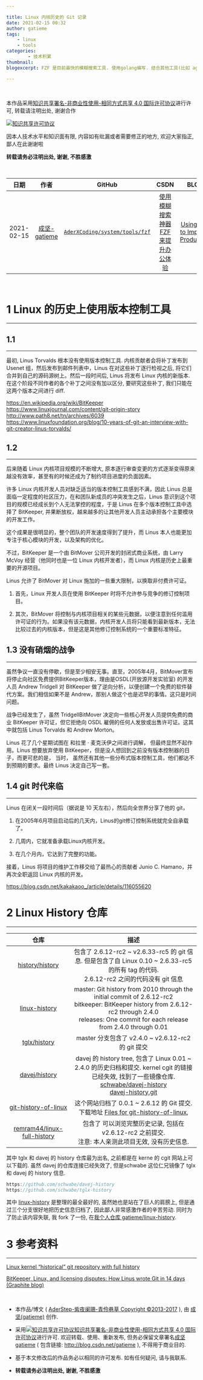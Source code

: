 ```yaml
---

title: Linux 内核历史的 Git 记录
date: 2021-02-15 00:32
author: gatieme
tags:
    - linux
    - tools
categories:
        - 技术积累
thumbnail:
blogexcerpt: FZF 是目前最快的模糊搜索工具. 使用golang编写. 结合其他工具(比如 ag 和 fasd)可以完成非常多的工作. 前段时间, 有同事给鄙人推荐了 FZF, 通过简单的配置, 配合 VIM/GIT 等工具食用, 简直事半功倍, 效率指数级提升, 因此推荐给大家.

---
```


<br>

本作品采用<a rel="license" href="http://creativecommons.org/licenses/by-nc-sa/4.0/">知识共享署名-非商业性使用-相同方式共享 4.0 国际许可协议</a>进行许可, 转载请注明出处, 谢谢合作

<a rel="license" href="http://creativecommons.org/licenses/by-nc-sa/4.0/"><img alt="知识共享许可协议" style="border-width:0" src="https://i.creativecommons.org/l/by-nc-sa/4.0/88x31.png" /></a>

因本人技术水平和知识面有限, 内容如有纰漏或者需要修正的地方, 欢迎大家指正, 鄙人在此谢谢啦

**转载请务必注明出处, 谢谢, 不胜感激**

<br>

| 日期 | 作者 | GitHub| CSDN | BLOG |
| ------- |:-------:|:-------:|:-------:|:-------:|
| 2021-02-15 | [成坚-gatieme](https://kernel.blog.csdn.net) | [`AderXCoding/system/tools/fzf`](https://github.com/gatieme/AderXCoding/tree/master/system/tools/fzf) | [使用模糊搜索神器 FZF 来提升办公体验](https://blog.csdn.net/gatieme/article/details/113828826) | [Using FZF to Improve Productivit](https://oskernellab.com/2021/02/15/2021/0215-0001-Using_FZF_to_Improve_Productivity)|


<br>

# 1 Linux 的历史上使用版本控制工具
-------

## 1.1
-------


最初, Linus Torvalds 根本没有使用版本控制工具. 内核贡献者会将补丁发布到 Usenet 组，然后发布到邮件列表中，Linus 在对这些补丁逐行检视之后, 将它们合并到自己的源码源树上。然后一段时间后, Linus 将发布 Linux 内核的新版本. 在这个阶段不同作者的各个补丁之间没有加以区分, 要研究这些补丁, 我们只能在这两个版本之间进行 diff.


https://en.wikipedia.org/wiki/BitKeeper
https://www.linuxjournal.com/content/git-origin-story
http://www.path8.net/tn/archives/6039
https://www.linuxfoundation.org/blog/10-years-of-git-an-interview-with-git-creator-linus-torvalds/

## 1.2
-------

后来随着 Linux 内核项目规模的不断增大, 原本逐行审查变更的方式逐渐变得原来越没有效率，甚至有的时候还成为了制约项目进度的负面因素。

许多 Linux 内核开发人员对缺乏适当的版本控制工具感到不满，因此 Linus 总是面临一定程度的社区压力，在和团队新成员的冲突发生之后，Linus 意识到这个项目的规模已经成长到个人无法掌控的程度，于是 Linus 在多个版本控制工具中选择了 BitKeeper, 并果断放权，越来越多的让其他开发人员主动承担各个主要模块的开发工作。

这个成果是很明显的，整个团队的开发速度得到了提升，而 Linus 本人也能更加专注于核心模块的开发，以及架构的优化。

不过，BitKeeper 是一个由 BitMover 公司开发的封闭式商业系统，由 Larry McVoy 经营（他同时也是一位 Linux 内核开发者），而 Linux 内核是历史上最重要的开源项目。

Linus 允许了 BitMover 对 Linux 施加的一些重大限制，以换取非付费许可证。

1.  首先，Linux 开发人员在使用 BitKeeper 时将不允许参与竞争的修订控制项目。

2.  其次，BitMover 将控制与内核项目相关的某些元数据，以便注意到任何滥用许可证的行为。如果没有该元数据，内核开发人员将只能看到最新版本，无法比较过去的内核版本，但是这是其他修订控制系统的一个重要标准特征。

## 1.3 没有硝烟的战争
-------

虽然争议一直没有停歇，但是至少相安无事。直至，2005年4月，BitMover宣布将停止向社区免费提供BitKeeper版本，理由是OSDL(开放源开发实验室) 的开发人员 Andrew Tridgell 对 BitKeeper 做了逆向分析，以便创建一个免费的软件替代方案。我们相信如果不是 Andrew，那别人做这个也是迟早的事情。这只是时间问题。

战争已经发生了，虽然 TridgellBitMover 决定向一些核心开发人员提供免费的商业 BitKeeper 许可证，但它拒绝向 OSDL 雇佣的任何人发放或出售许可证。这其中就包括 Linus Torvalds 和 Andrew Morton。

Linus 花了几个星期试图在 和拉里 · 麦克沃伊之间进行调解， 但最终显然不起作用。Linus 想要放弃使用 BitKeeper，但是没人想回到之前没有版本控制器的日子，而更可悲的是， 当时， 虽然还有其他一些分布式版本控制工具，他们都达不到预期的要求。最终 Linus 决定自己写一套。

## 1.4 git 时代来临
-------

Linus 在闭关一段时间后（据说是 10 天左右），然后向全世界分享了他的 git，

1.  在2005年6月项目启动后的几天内，Linus的git修订控制系统就完全自承载了。

2.  几周内，它就准备承载Linux内核开发。

3.  在几个月内，它达到了完整的功能。

接着，Linus 将项目的维护工作移交给了最热心的贡献者 Junio C. Hamano，并再次全职返回 Linux 内核的开发。

https://blog.csdn.net/kakakaoo_/article/details/116055620

# 2 Linux History 仓库
-------


| 仓库 | 描述 |
|:---:|:---:|
| [history/history](https://git.kernel.org/pub/scm/linux/kernel/git/history/history.git) | 包含了 2.6.12-rc2 ~ v2.6.33-rc5 的 git 信息. 但是包含了自 Linux 0.10 ~ 2.6.33-rc5 的所有 tag 的代码.<br>2.6.12-rc2 之间的代码没有 git 信息 |
| [linux-history](https://github.com/tbodt/linux-history) | master: Git history from 2010 through the initial commit of 2.6.12-rc2<br>bitkeeper: BitKeeper history from 2.6.12-rc2 through 2.4.0<br>releases: One commit for each release from 2.4.0 through 0.01 |
| [tglx/history](https://git.kernel.org/pub/scm/linux/kernel/git/tglx/history.git) | master 分支包含了 v2.4.0 ~ v2.6.12-rc2 的 git 提交 |
| [davej/history](https://git.kernel.org/pub/scm/linux/kernel/git/davej/history.git) | davej 的 history tree, 包含了 Linux 0.01 ~ 2.4.0 的历史归档和提交. kernel cgit 的链接已经失效, 找到了一些镜像仓库.<br>[schwabe/davej-history](https://github.com/schwabe/davej-history)<br>[davej-history.git](https://repo.or.cz/w/davej-history.git) |
| [git-history-of-linux](https://archive.org/details/git-history-of-linux) | 这个网站归档了 0.0.1 ~ 2.6.12 的 Git 提交. 下载地址 [Files for git-history-of-linux](https://archive.org/download/git-history-of-linux),
| [remram44/linux-full-history](https://github.com/remram44/linux-full-history/tree/explanation) | 包含了 可以浏览完整历史记录, 包括在 v2.6.12-rc2 之前提交.<br>注意: 本人亲测此项目无效, 没有历史信息. |


其中 tglx 和 davej 的 history 仓库最为出名, 之前都是在 kerne 的 cgit 网站上可以下载的. 虽然 davej 的仓库连接已经失效了, 但是schwabe 这位仁兄镜像了 tglx 和 davej 的 history 信息.

```cpp
https://github.com/schwabe/davej-history
https://github.com/schwabe/tglx-history
```

其中 [linux-history](https://github.com/tbodt/linux-history) 是整理的最全最好的, 虽然她也是站在了巨人的肩膀上, 但是通过三个分支很好地把历史信息归档了, 因此鄙人非常感激作者的辛苦劳动. 同时为了防止该内容失联, 我 fork 了一份, 在[我个人仓库 gatieme/linux-history](https://github.com/gatieme/linux-history).


# 3 参考资料
-------


[Linux kernel “historical” git repository with full history](https://stackoverflow.com/questions/3264283/linux-kernel-historical-git-repository-with-full-history)

[BitKeeper, Linux, and licensing disputes: How Linus wrote Git in 14 days (Graphite blog)](https://lwn.net/Articles/974914)

<br>

*   本作品/博文 ( [AderStep-紫夜阑珊-青伶巷草 Copyright ©2013-2017](http://blog.csdn.net/gatieme) ), 由 [成坚(gatieme)](http://blog.csdn.net/gatieme) 创作.

*   采用<a rel="license" href="http://creativecommons.org/licenses/by-nc-sa/4.0/"><img alt="知识共享许可协议" style="border-width:0" src="https://i.creativecommons.org/l/by-nc-sa/4.0/88x31.png" /></a><a rel="license" href="http://creativecommons.org/licenses/by-nc-sa/4.0/">知识共享署名-非商业性使用-相同方式共享 4.0 国际许可协议</a>进行许可. 欢迎转载、使用、重新发布, 但务必保留文章署名[成坚gatieme](http://blog.csdn.net/gatieme) ( 包含链接: http://blog.csdn.net/gatieme ), 不得用于商业目的.

*   基于本文修改后的作品务必以相同的许可发布. 如有任何疑问, 请与我联系.

*   **转载请务必注明出处, 谢谢, 不胜感激**
<br>
